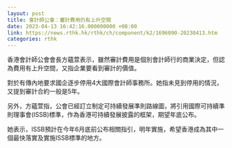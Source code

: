 ```yaml
---
layout: post
title: 會計師公會：審計費用仍有上升空間
date: 2023-04-13 16:42:16.000000000 +08:00
link: https://news.rthk.hk/rthk/ch/component/k2/1696090-20230413.htm
categories: rthk
---
```


香港會計師公會會長方蘊萱表示，雖然審計費用是個別會計師行的商業決定，但認為費用有上升空間，又指企業要看到審計的價值。

對於有傳內地要求國企逐步停用4大國際會計師事務所。她指未見到停用的情況，又提到審計合約一般是5年。

另外，方蘊萱指，公會已經訂立制定可持續發展準則路線圖，將引用國際可持續準則理事會(ISSB)標準，作為香港可持續發展披露的框架，期望年底公布。

她表示，ISSB預計在今年6月底前公布相關指引，明年實施，希望香港成為其中一個最快落實及實施ISSB標準的地方。
